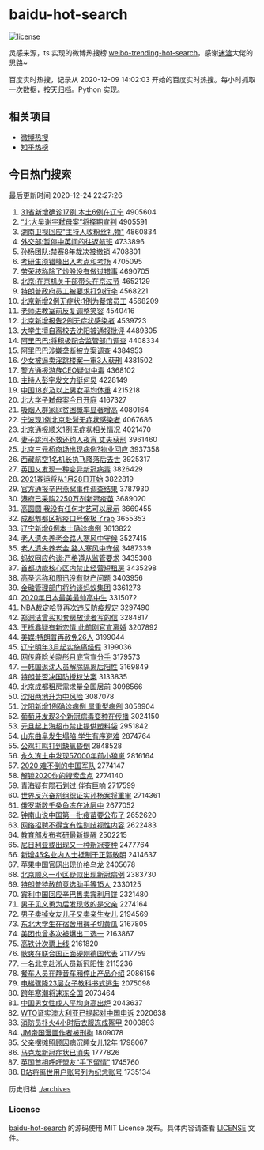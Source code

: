 # baidu-hot-search

[![license](https://img.shields.io/github/license/Arrackisarookie/baidu-hot-search)](https://github.com/Arrackisarookie/baidu-hot-search/blob/master/LICENSE)

灵感来源，ts 实现的微博热搜榜 [weibo-trending-hot-search](https://github.com/justjavac/weibo-trending-hot-search)，感谢[迷渡](https://github.com/justjavac)大佬的思路~

百度实时热搜，记录从 2020-12-09 14:02:03 开始的百度实时热搜。每小时抓取一次数据，按天[归档](./archives)。Python 实现。

## 相关项目
+ [微博热搜](https://github.com/Arrackisarookie/weibo-hot-search)
+ [知乎热榜](https://github.com/Arrackisarookie/zhihu-top-search)

## 今日热门搜索

<!-- Rank Begin -->

最后更新时间 2020-12-24 22:27:26

1. [31省新增确诊17例 本土6例在辽宁](http://www.baidu.com/baidu?cl=3&tn=SE_baiduhomet8_jmjb7mjw&rsv_dl=fyb_top&fr=top1000&wd=31%CA%A1%D0%C2%D4%F6%C8%B7%D5%EF17%C0%FD%20%B1%BE%CD%C16%C0%FD%D4%DA%C1%C9%C4%FE) 4905604
1. [“北大吴谢宇弑母案”将择期宣判](http://www.baidu.com/baidu?cl=3&tn=SE_baiduhomet8_jmjb7mjw&rsv_dl=fyb_top&fr=top1000&wd=%A1%B0%B1%B1%B4%F3%CE%E2%D0%BB%D3%EE%DF%B1%C4%B8%B0%B8%A1%B1%BD%AB%D4%F1%C6%DA%D0%FB%C5%D0) 4905591
1. [湖南卫视回应"主持人收粉丝礼物"](http://www.baidu.com/baidu?cl=3&tn=SE_baiduhomet8_jmjb7mjw&rsv_dl=fyb_top&fr=top1000&wd=%BA%FE%C4%CF%CE%C0%CA%D3%BB%D8%D3%A6%22%D6%F7%B3%D6%C8%CB%CA%D5%B7%DB%CB%BF%C0%F1%CE%EF%22) 4860834
1. [外交部:暂停中英间的往返航班](http://www.baidu.com/baidu?cl=3&tn=SE_baiduhomet8_jmjb7mjw&rsv_dl=fyb_top&fr=top1000&wd=%CD%E2%BD%BB%B2%BF%3A%D4%DD%CD%A3%D6%D0%D3%A2%BC%E4%B5%C4%CD%F9%B7%B5%BA%BD%B0%E0) 4733896
1. [孙杨团队:禁赛8年裁决被撤销](http://www.baidu.com/baidu?cl=3&tn=SE_baiduhomet8_jmjb7mjw&rsv_dl=fyb_top&fr=top1000&wd=%CB%EF%D1%EE%CD%C5%B6%D3%3A%BD%FB%C8%FC8%C4%EA%B2%C3%BE%F6%B1%BB%B3%B7%CF%FA) 4708801
1. [考研生须错峰出入考点和考场](http://www.baidu.com/baidu?cl=3&tn=SE_baiduhomet8_jmjb7mjw&rsv_dl=fyb_top&fr=top1000&wd=%BF%BC%D1%D0%C9%FA%D0%EB%B4%ED%B7%E5%B3%F6%C8%EB%BF%BC%B5%E3%BA%CD%BF%BC%B3%A1) 4705095
1. [劳荣枝称除了炒股没有做过错事](http://www.baidu.com/baidu?cl=3&tn=SE_baiduhomet8_jmjb7mjw&rsv_dl=fyb_top&fr=top1000&wd=%C0%CD%C8%D9%D6%A6%B3%C6%B3%FD%C1%CB%B3%B4%B9%C9%C3%BB%D3%D0%D7%F6%B9%FD%B4%ED%CA%C2) 4690705
1. [北京:在京机关干部带头在京过节](http://www.baidu.com/baidu?cl=3&tn=SE_baiduhomet8_jmjb7mjw&rsv_dl=fyb_top&fr=top1000&wd=%B1%B1%BE%A9%3A%D4%DA%BE%A9%BB%FA%B9%D8%B8%C9%B2%BF%B4%F8%CD%B7%D4%DA%BE%A9%B9%FD%BD%DA) 4652129
1. [特朗普政府员工被要求打包行李](http://www.baidu.com/baidu?cl=3&tn=SE_baiduhomet8_jmjb7mjw&rsv_dl=fyb_top&fr=top1000&wd=%CC%D8%C0%CA%C6%D5%D5%FE%B8%AE%D4%B1%B9%A4%B1%BB%D2%AA%C7%F3%B4%F2%B0%FC%D0%D0%C0%EE) 4568221
1. [北京新增2例无症状:1例为餐馆员工](http://www.baidu.com/baidu?cl=3&tn=SE_baiduhomet8_jmjb7mjw&rsv_dl=fyb_top&fr=top1000&wd=%B1%B1%BE%A9%D0%C2%D4%F62%C0%FD%CE%DE%D6%A2%D7%B4%3A1%C0%FD%CE%AA%B2%CD%B9%DD%D4%B1%B9%A4) 4568209
1. [老师进教室前反复调整笑容](http://www.baidu.com/baidu?cl=3&tn=SE_baiduhomet8_jmjb7mjw&rsv_dl=fyb_top&fr=top1000&wd=%C0%CF%CA%A6%BD%F8%BD%CC%CA%D2%C7%B0%B7%B4%B8%B4%B5%F7%D5%FB%D0%A6%C8%DD) 4540416
1. [北京新增报告2例无症状感染者](http://www.baidu.com/baidu?cl=3&tn=SE_baiduhomet8_jmjb7mjw&rsv_dl=fyb_top&fr=top1000&wd=%B1%B1%BE%A9%D0%C2%D4%F6%B1%A8%B8%E62%C0%FD%CE%DE%D6%A2%D7%B4%B8%D0%C8%BE%D5%DF) 4539723
1. [大学生擅自离校去沈阳被通报批评](http://www.baidu.com/baidu?cl=3&tn=SE_baiduhomet8_jmjb7mjw&rsv_dl=fyb_top&fr=top1000&wd=%B4%F3%D1%A7%C9%FA%C9%C3%D7%D4%C0%EB%D0%A3%C8%A5%C9%F2%D1%F4%B1%BB%CD%A8%B1%A8%C5%FA%C6%C0) 4489305
1. [阿里巴巴:将积极配合监管部门调查](http://www.baidu.com/baidu?cl=3&tn=SE_baiduhomet8_jmjb7mjw&rsv_dl=fyb_top&fr=top1000&wd=%B0%A2%C0%EF%B0%CD%B0%CD%3A%BD%AB%BB%FD%BC%AB%C5%E4%BA%CF%BC%E0%B9%DC%B2%BF%C3%C5%B5%F7%B2%E9) 4408334
1. [阿里巴巴涉嫌垄断被立案调查](http://www.baidu.com/baidu?cl=3&tn=SE_baiduhomet8_jmjb7mjw&rsv_dl=fyb_top&fr=top1000&wd=%B0%A2%C0%EF%B0%CD%B0%CD%C9%E6%CF%D3%C2%A2%B6%CF%B1%BB%C1%A2%B0%B8%B5%F7%B2%E9) 4384953
1. [少女被逼卖淫跳楼案一审3人获刑](http://www.baidu.com/baidu?cl=3&tn=SE_baiduhomet8_jmjb7mjw&rsv_dl=fyb_top&fr=top1000&wd=%C9%D9%C5%AE%B1%BB%B1%C6%C2%F4%D2%F9%CC%F8%C2%A5%B0%B8%D2%BB%C9%F33%C8%CB%BB%F1%D0%CC) 4381502
1. [警方通报游族CEO疑似中毒](http://www.baidu.com/baidu?cl=3&tn=SE_baiduhomet8_jmjb7mjw&rsv_dl=fyb_top&fr=top1000&wd=%BE%AF%B7%BD%CD%A8%B1%A8%D3%CE%D7%E5CEO%D2%C9%CB%C6%D6%D0%B6%BE) 4368102
1. [主持人彭宇发文力挺何炅](http://www.baidu.com/baidu?cl=3&tn=SE_baiduhomet8_jmjb7mjw&rsv_dl=fyb_top&fr=top1000&wd=%D6%F7%B3%D6%C8%CB%C5%ED%D3%EE%B7%A2%CE%C4%C1%A6%CD%A6%BA%CE%EA%C1) 4228149
1. [中国18岁及以上男女平均体重](http://www.baidu.com/baidu?cl=3&tn=SE_baiduhomet8_jmjb7mjw&rsv_dl=fyb_top&fr=top1000&wd=%D6%D0%B9%FA18%CB%EA%BC%B0%D2%D4%C9%CF%C4%D0%C5%AE%C6%BD%BE%F9%CC%E5%D6%D8) 4215218
1. [北大学子弑母案今日开庭](http://www.baidu.com/baidu?cl=3&tn=SE_baiduhomet8_jmjb7mjw&rsv_dl=fyb_top&fr=top1000&wd=%B1%B1%B4%F3%D1%A7%D7%D3%DF%B1%C4%B8%B0%B8%BD%F1%C8%D5%BF%AA%CD%A5) 4167327
1. [吸烟人群家庭贫困概率显著增高](http://www.baidu.com/baidu?cl=3&tn=SE_baiduhomet8_jmjb7mjw&rsv_dl=fyb_top&fr=top1000&wd=%CE%FC%D1%CC%C8%CB%C8%BA%BC%D2%CD%A5%C6%B6%C0%A7%B8%C5%C2%CA%CF%D4%D6%F8%D4%F6%B8%DF) 4080164
1. [宁波现1例北京赴浙无症状感染者](http://www.baidu.com/baidu?cl=3&tn=SE_baiduhomet8_jmjb7mjw&rsv_dl=fyb_top&fr=top1000&wd=%C4%FE%B2%A8%CF%D61%C0%FD%B1%B1%BE%A9%B8%B0%D5%E3%CE%DE%D6%A2%D7%B4%B8%D0%C8%BE%D5%DF) 4067686
1. [北京通报顺义1例无症状相关情况](http://www.baidu.com/baidu?cl=3&tn=SE_baiduhomet8_jmjb7mjw&rsv_dl=fyb_top&fr=top1000&wd=%B1%B1%BE%A9%CD%A8%B1%A8%CB%B3%D2%E51%C0%FD%CE%DE%D6%A2%D7%B4%CF%E0%B9%D8%C7%E9%BF%F6) 4021470
1. [妻子跳河不救还约人夜宵 丈夫获刑](http://www.baidu.com/baidu?cl=3&tn=SE_baiduhomet8_jmjb7mjw&rsv_dl=fyb_top&fr=top1000&wd=%C6%DE%D7%D3%CC%F8%BA%D3%B2%BB%BE%C8%BB%B9%D4%BC%C8%CB%D2%B9%CF%FC%20%D5%C9%B7%F2%BB%F1%D0%CC) 3961460
1. [北京三元桥商场出现病例?物业回应](http://www.baidu.com/baidu?cl=3&tn=SE_baiduhomet8_jmjb7mjw&rsv_dl=fyb_top&fr=top1000&wd=%B1%B1%BE%A9%C8%FD%D4%AA%C7%C5%C9%CC%B3%A1%B3%F6%CF%D6%B2%A1%C0%FD%3F%CE%EF%D2%B5%BB%D8%D3%A6) 3937358
1. [西藏航空1名机长执飞降落后去世](http://www.baidu.com/baidu?cl=3&tn=SE_baiduhomet8_jmjb7mjw&rsv_dl=fyb_top&fr=top1000&wd=%CE%F7%B2%D8%BA%BD%BF%D51%C3%FB%BB%FA%B3%A4%D6%B4%B7%C9%BD%B5%C2%E4%BA%F3%C8%A5%CA%C0) 3925317
1. [英国又发现一种变异新冠病毒](http://www.baidu.com/baidu?cl=3&tn=SE_baiduhomet8_jmjb7mjw&rsv_dl=fyb_top&fr=top1000&wd=%D3%A2%B9%FA%D3%D6%B7%A2%CF%D6%D2%BB%D6%D6%B1%E4%D2%EC%D0%C2%B9%DA%B2%A1%B6%BE) 3826429
1. [2021春运将从1月28日开始](http://www.baidu.com/baidu?cl=3&tn=SE_baiduhomet8_jmjb7mjw&rsv_dl=fyb_top&fr=top1000&wd=2021%B4%BA%D4%CB%BD%AB%B4%D31%D4%C228%C8%D5%BF%AA%CA%BC) 3822819
1. [官方通报辛巴燕窝事件调查结果](http://www.baidu.com/baidu?cl=3&tn=SE_baiduhomet8_jmjb7mjw&rsv_dl=fyb_top&fr=top1000&wd=%B9%D9%B7%BD%CD%A8%B1%A8%D0%C1%B0%CD%D1%E0%CE%D1%CA%C2%BC%FE%B5%F7%B2%E9%BD%E1%B9%FB) 3787930
1. [港府已采购2250万剂新冠疫苗](http://www.baidu.com/baidu?cl=3&tn=SE_baiduhomet8_jmjb7mjw&rsv_dl=fyb_top&fr=top1000&wd=%B8%DB%B8%AE%D2%D1%B2%C9%B9%BA2250%CD%F2%BC%C1%D0%C2%B9%DA%D2%DF%C3%E7) 3689020
1. [高圆圆 我没有任何才艺可以展示](http://www.baidu.com/baidu?cl=3&tn=SE_baiduhomet8_jmjb7mjw&rsv_dl=fyb_top&fr=top1000&wd=%B8%DF%D4%B2%D4%B2%20%CE%D2%C3%BB%D3%D0%C8%CE%BA%CE%B2%C5%D2%D5%BF%C9%D2%D4%D5%B9%CA%BE) 3669455
1. [成都郫都区抗疫口号像极了rap](http://www.baidu.com/baidu?cl=3&tn=SE_baiduhomet8_jmjb7mjw&rsv_dl=fyb_top&fr=top1000&wd=%B3%C9%B6%BC%DB%AF%B6%BC%C7%F8%BF%B9%D2%DF%BF%DA%BA%C5%CF%F1%BC%AB%C1%CBrap) 3655353
1. [辽宁新增6例本土确诊病例](http://www.baidu.com/baidu?cl=3&tn=SE_baiduhomet8_jmjb7mjw&rsv_dl=fyb_top&fr=top1000&wd=%C1%C9%C4%FE%D0%C2%D4%F66%C0%FD%B1%BE%CD%C1%C8%B7%D5%EF%B2%A1%C0%FD) 3613822
1. [老人遗失养老金路人寒风中守候](http://www.baidu.com/baidu?cl=3&tn=SE_baiduhomet8_jmjb7mjw&rsv_dl=fyb_top&fr=top1000&wd=%C0%CF%C8%CB%D2%C5%CA%A7%D1%F8%C0%CF%BD%F0%C2%B7%C8%CB%BA%AE%B7%E7%D6%D0%CA%D8%BA%F2) 3527415
1. [老人遗失养老金 路人寒风中守候](http://www.baidu.com/baidu?cl=3&tn=SE_baiduhomet8_jmjb7mjw&rsv_dl=fyb_top&fr=top1000&wd=%C0%CF%C8%CB%D2%C5%CA%A7%D1%F8%C0%CF%BD%F0%20%C2%B7%C8%CB%BA%AE%B7%E7%D6%D0%CA%D8%BA%F2) 3487339
1. [蚂蚁回应约谈:严格遵从监管要求](http://www.baidu.com/baidu?cl=3&tn=SE_baiduhomet8_jmjb7mjw&rsv_dl=fyb_top&fr=top1000&wd=%C2%EC%D2%CF%BB%D8%D3%A6%D4%BC%CC%B8%3A%D1%CF%B8%F1%D7%F1%B4%D3%BC%E0%B9%DC%D2%AA%C7%F3) 3435308
1. [首都功能核心区内禁止经营短租房](http://www.baidu.com/baidu?cl=3&tn=SE_baiduhomet8_jmjb7mjw&rsv_dl=fyb_top&fr=top1000&wd=%CA%D7%B6%BC%B9%A6%C4%DC%BA%CB%D0%C4%C7%F8%C4%DA%BD%FB%D6%B9%BE%AD%D3%AA%B6%CC%D7%E2%B7%BF) 3435298
1. [高圣远称和周迅没有财产问题](http://www.baidu.com/baidu?cl=3&tn=SE_baiduhomet8_jmjb7mjw&rsv_dl=fyb_top&fr=top1000&wd=%B8%DF%CA%A5%D4%B6%B3%C6%BA%CD%D6%DC%D1%B8%C3%BB%D3%D0%B2%C6%B2%FA%CE%CA%CC%E2) 3403956
1. [金融管理部门将约谈蚂蚁集团](http://www.baidu.com/baidu?cl=3&tn=SE_baiduhomet8_jmjb7mjw&rsv_dl=fyb_top&fr=top1000&wd=%BD%F0%C8%DA%B9%DC%C0%ED%B2%BF%C3%C5%BD%AB%D4%BC%CC%B8%C2%EC%D2%CF%BC%AF%CD%C5) 3361273
1. [2020年日本最美最帅高中生](http://www.baidu.com/baidu?cl=3&tn=SE_baiduhomet8_jmjb7mjw&rsv_dl=fyb_top&fr=top1000&wd=2020%C4%EA%C8%D5%B1%BE%D7%EE%C3%C0%D7%EE%CB%A7%B8%DF%D6%D0%C9%FA) 3315072
1. [NBA裁定哈登再次违反防疫规定](http://www.baidu.com/baidu?cl=3&tn=SE_baiduhomet8_jmjb7mjw&rsv_dl=fyb_top&fr=top1000&wd=NBA%B2%C3%B6%A8%B9%FE%B5%C7%D4%D9%B4%CE%CE%A5%B7%B4%B7%C0%D2%DF%B9%E6%B6%A8) 3297490
1. [郑渊洁曾买10套房放读者写的信](http://www.baidu.com/baidu?cl=3&tn=SE_baiduhomet8_jmjb7mjw&rsv_dl=fyb_top&fr=top1000&wd=%D6%A3%D4%A8%BD%E0%D4%F8%C2%F210%CC%D7%B7%BF%B7%C5%B6%C1%D5%DF%D0%B4%B5%C4%D0%C5) 3284817
1. [王栎鑫疑有新恋情 此前刚官宣离婚](http://www.baidu.com/baidu?cl=3&tn=SE_baiduhomet8_jmjb7mjw&rsv_dl=fyb_top&fr=top1000&wd=%CD%F5%E8%DD%F6%CE%D2%C9%D3%D0%D0%C2%C1%B5%C7%E9%20%B4%CB%C7%B0%B8%D5%B9%D9%D0%FB%C0%EB%BB%E9) 3207892
1. [美媒:特朗普再赦免26人](http://www.baidu.com/baidu?cl=3&tn=SE_baiduhomet8_jmjb7mjw&rsv_dl=fyb_top&fr=top1000&wd=%C3%C0%C3%BD%3A%CC%D8%C0%CA%C6%D5%D4%D9%C9%E2%C3%E226%C8%CB) 3199044
1. [辽宁明年3月起实施痛经假](http://www.baidu.com/baidu?cl=3&tn=SE_baiduhomet8_jmjb7mjw&rsv_dl=fyb_top&fr=top1000&wd=%C1%C9%C4%FE%C3%F7%C4%EA3%D4%C2%C6%F0%CA%B5%CA%A9%CD%B4%BE%AD%BC%D9) 3199036
1. [网传鹿晗关晓彤月底官宣分手](http://www.baidu.com/baidu?cl=3&tn=SE_baiduhomet8_jmjb7mjw&rsv_dl=fyb_top&fr=top1000&wd=%CD%F8%B4%AB%C2%B9%EA%CF%B9%D8%CF%FE%CD%AE%D4%C2%B5%D7%B9%D9%D0%FB%B7%D6%CA%D6) 3179573
1. [一韩国返沈人员解除隔离后阳性](http://www.baidu.com/baidu?cl=3&tn=SE_baiduhomet8_jmjb7mjw&rsv_dl=fyb_top&fr=top1000&wd=%D2%BB%BA%AB%B9%FA%B7%B5%C9%F2%C8%CB%D4%B1%BD%E2%B3%FD%B8%F4%C0%EB%BA%F3%D1%F4%D0%D4) 3169849
1. [特朗普否决国防授权法案](http://www.baidu.com/baidu?cl=3&tn=SE_baiduhomet8_jmjb7mjw&rsv_dl=fyb_top&fr=top1000&wd=%CC%D8%C0%CA%C6%D5%B7%F1%BE%F6%B9%FA%B7%C0%CA%DA%C8%A8%B7%A8%B0%B8) 3133835
1. [北京成都租房需求量全国居前](http://www.baidu.com/baidu?cl=3&tn=SE_baiduhomet8_jmjb7mjw&rsv_dl=fyb_top&fr=top1000&wd=%B1%B1%BE%A9%B3%C9%B6%BC%D7%E2%B7%BF%D0%E8%C7%F3%C1%BF%C8%AB%B9%FA%BE%D3%C7%B0) 3098566
1. [沈阳两地升为中风险](http://www.baidu.com/baidu?cl=3&tn=SE_baiduhomet8_jmjb7mjw&rsv_dl=fyb_top&fr=top1000&wd=%C9%F2%D1%F4%C1%BD%B5%D8%C9%FD%CE%AA%D6%D0%B7%E7%CF%D5) 3087078
1. [沈阳新增1例确诊病例 属重型病例](http://www.baidu.com/baidu?cl=3&tn=SE_baiduhomet8_jmjb7mjw&rsv_dl=fyb_top&fr=top1000&wd=%C9%F2%D1%F4%D0%C2%D4%F61%C0%FD%C8%B7%D5%EF%B2%A1%C0%FD%20%CA%F4%D6%D8%D0%CD%B2%A1%C0%FD) 3058904
1. [葡萄牙发现3个新冠病毒变种在传播](http://www.baidu.com/baidu?cl=3&tn=SE_baiduhomet8_jmjb7mjw&rsv_dl=fyb_top&fr=top1000&wd=%C6%CF%CC%D1%D1%C0%B7%A2%CF%D63%B8%F6%D0%C2%B9%DA%B2%A1%B6%BE%B1%E4%D6%D6%D4%DA%B4%AB%B2%A5) 3024150
1. [元旦起上海超市禁止提供塑料袋](http://www.baidu.com/baidu?cl=3&tn=SE_baiduhomet8_jmjb7mjw&rsv_dl=fyb_top&fr=top1000&wd=%D4%AA%B5%A9%C6%F0%C9%CF%BA%A3%B3%AC%CA%D0%BD%FB%D6%B9%CC%E1%B9%A9%CB%DC%C1%CF%B4%FC) 2951842
1. [山东曲阜发生塌陷 学生有序避难](http://www.baidu.com/baidu?cl=3&tn=SE_baiduhomet8_jmjb7mjw&rsv_dl=fyb_top&fr=top1000&wd=%C9%BD%B6%AB%C7%FA%B8%B7%B7%A2%C9%FA%CB%FA%CF%DD%20%D1%A7%C9%FA%D3%D0%D0%F2%B1%DC%C4%D1) 2874764
1. [公鸡打鸣打到缺氧昏倒](http://www.baidu.com/baidu?cl=3&tn=SE_baiduhomet8_jmjb7mjw&rsv_dl=fyb_top&fr=top1000&wd=%B9%AB%BC%A6%B4%F2%C3%F9%B4%F2%B5%BD%C8%B1%D1%F5%BB%E8%B5%B9) 2848528
1. [永久冻土中发现57000年前小狼崽](http://www.baidu.com/baidu?cl=3&tn=SE_baiduhomet8_jmjb7mjw&rsv_dl=fyb_top&fr=top1000&wd=%D3%C0%BE%C3%B6%B3%CD%C1%D6%D0%B7%A2%CF%D657000%C4%EA%C7%B0%D0%A1%C0%C7%E1%CC) 2816164
1. [2020 难不倒的中国军队](http://www.baidu.com/baidu?cl=3&tn=SE_baiduhomet8_jmjb7mjw&rsv_dl=fyb_top&fr=top1000&wd=2020%20%C4%D1%B2%BB%B5%B9%B5%C4%D6%D0%B9%FA%BE%FC%B6%D3) 2774147
1. [解锁2020你的搜索盘点](http://www.baidu.com/baidu?cl=3&tn=SE_baiduhomet8_jmjb7mjw&rsv_dl=fyb_top&fr=top1000&wd=%BD%E2%CB%F82020%C4%E3%B5%C4%CB%D1%CB%F7%C5%CC%B5%E3) 2774140
1. [青海疑有陨石划过 伴有巨响](http://www.baidu.com/baidu?cl=3&tn=SE_baiduhomet8_jmjb7mjw&rsv_dl=fyb_top&fr=top1000&wd=%C7%E0%BA%A3%D2%C9%D3%D0%D4%C9%CA%AF%BB%AE%B9%FD%20%B0%E9%D3%D0%BE%DE%CF%EC) 2717599
1. [世界反兴奋剂组织证实孙杨案将重审](http://www.baidu.com/baidu?cl=3&tn=SE_baiduhomet8_jmjb7mjw&rsv_dl=fyb_top&fr=top1000&wd=%CA%C0%BD%E7%B7%B4%D0%CB%B7%DC%BC%C1%D7%E9%D6%AF%D6%A4%CA%B5%CB%EF%D1%EE%B0%B8%BD%AB%D6%D8%C9%F3) 2714361
1. [俄罗斯数千条鱼冻在冰层中](http://www.baidu.com/baidu?cl=3&tn=SE_baiduhomet8_jmjb7mjw&rsv_dl=fyb_top&fr=top1000&wd=%B6%ED%C2%DE%CB%B9%CA%FD%C7%A7%CC%F5%D3%E3%B6%B3%D4%DA%B1%F9%B2%E3%D6%D0) 2677052
1. [钟南山说中国第一批疫苗要公布了](http://www.baidu.com/baidu?cl=3&tn=SE_baiduhomet8_jmjb7mjw&rsv_dl=fyb_top&fr=top1000&wd=%D6%D3%C4%CF%C9%BD%CB%B5%D6%D0%B9%FA%B5%DA%D2%BB%C5%FA%D2%DF%C3%E7%D2%AA%B9%AB%B2%BC%C1%CB) 2652620
1. [网络招聘不得含有性别歧视性内容](http://www.baidu.com/baidu?cl=3&tn=SE_baiduhomet8_jmjb7mjw&rsv_dl=fyb_top&fr=top1000&wd=%CD%F8%C2%E7%D5%D0%C6%B8%B2%BB%B5%C3%BA%AC%D3%D0%D0%D4%B1%F0%C6%E7%CA%D3%D0%D4%C4%DA%C8%DD) 2622483
1. [教育部发布考研最新提醒](http://www.baidu.com/baidu?cl=3&tn=SE_baiduhomet8_jmjb7mjw&rsv_dl=fyb_top&fr=top1000&wd=%BD%CC%D3%FD%B2%BF%B7%A2%B2%BC%BF%BC%D1%D0%D7%EE%D0%C2%CC%E1%D0%D1) 2502215
1. [尼日利亚或出现又一种新冠变种](http://www.baidu.com/baidu?cl=3&tn=SE_baiduhomet8_jmjb7mjw&rsv_dl=fyb_top&fr=top1000&wd=%C4%E1%C8%D5%C0%FB%D1%C7%BB%F2%B3%F6%CF%D6%D3%D6%D2%BB%D6%D6%D0%C2%B9%DA%B1%E4%D6%D6) 2477764
1. [新增45名业内人士抵制于正郭敬明](http://www.baidu.com/baidu?cl=3&tn=SE_baiduhomet8_jmjb7mjw&rsv_dl=fyb_top&fr=top1000&wd=%D0%C2%D4%F645%C3%FB%D2%B5%C4%DA%C8%CB%CA%BF%B5%D6%D6%C6%D3%DA%D5%FD%B9%F9%BE%B4%C3%F7) 2414637
1. [苹果中国官网出现价格乌龙](http://www.baidu.com/baidu?cl=3&tn=SE_baiduhomet8_jmjb7mjw&rsv_dl=fyb_top&fr=top1000&wd=%C6%BB%B9%FB%D6%D0%B9%FA%B9%D9%CD%F8%B3%F6%CF%D6%BC%DB%B8%F1%CE%DA%C1%FA) 2405678
1. [北京顺义一小区疑似出现新冠病例](http://www.baidu.com/baidu?cl=3&tn=SE_baiduhomet8_jmjb7mjw&rsv_dl=fyb_top&fr=top1000&wd=%B1%B1%BE%A9%CB%B3%D2%E5%D2%BB%D0%A1%C7%F8%D2%C9%CB%C6%B3%F6%CF%D6%D0%C2%B9%DA%B2%A1%C0%FD) 2383730
1. [特朗普特赦前竞选助手等15人](http://www.baidu.com/baidu?cl=3&tn=SE_baiduhomet8_jmjb7mjw&rsv_dl=fyb_top&fr=top1000&wd=%CC%D8%C0%CA%C6%D5%CC%D8%C9%E2%C7%B0%BE%BA%D1%A1%D6%FA%CA%D6%B5%C815%C8%CB) 2330125
1. [宾利中国回应辛巴售卖宾利月饼](http://www.baidu.com/baidu?cl=3&tn=SE_baiduhomet8_jmjb7mjw&rsv_dl=fyb_top&fr=top1000&wd=%B1%F6%C0%FB%D6%D0%B9%FA%BB%D8%D3%A6%D0%C1%B0%CD%CA%DB%C2%F4%B1%F6%C0%FB%D4%C2%B1%FD) 2321480
1. [男子见义勇为后发现救的是父亲](http://www.baidu.com/baidu?cl=3&tn=SE_baiduhomet8_jmjb7mjw&rsv_dl=fyb_top&fr=top1000&wd=%C4%D0%D7%D3%BC%FB%D2%E5%D3%C2%CE%AA%BA%F3%B7%A2%CF%D6%BE%C8%B5%C4%CA%C7%B8%B8%C7%D7) 2274164
1. [男子卖掉女友儿子又卖亲生女儿](http://www.baidu.com/baidu?cl=3&tn=SE_baiduhomet8_jmjb7mjw&rsv_dl=fyb_top&fr=top1000&wd=%C4%D0%D7%D3%C2%F4%B5%F4%C5%AE%D3%D1%B6%F9%D7%D3%D3%D6%C2%F4%C7%D7%C9%FA%C5%AE%B6%F9) 2194569
1. [东北大学生在宿舍用裤子切黄瓜](http://www.baidu.com/baidu?cl=3&tn=SE_baiduhomet8_jmjb7mjw&rsv_dl=fyb_top&fr=top1000&wd=%B6%AB%B1%B1%B4%F3%D1%A7%C9%FA%D4%DA%CB%DE%C9%E1%D3%C3%BF%E3%D7%D3%C7%D0%BB%C6%B9%CF) 2167805
1. [美团也曾多次被爆出二选一](http://www.baidu.com/baidu?cl=3&tn=SE_baiduhomet8_jmjb7mjw&rsv_dl=fyb_top&fr=top1000&wd=%C3%C0%CD%C5%D2%B2%D4%F8%B6%E0%B4%CE%B1%BB%B1%AC%B3%F6%B6%FE%D1%A1%D2%BB) 2163867
1. [高铁计次票上线](http://www.baidu.com/baidu?cl=3&tn=SE_baiduhomet8_jmjb7mjw&rsv_dl=fyb_top&fr=top1000&wd=%B8%DF%CC%FA%BC%C6%B4%CE%C6%B1%C9%CF%CF%DF) 2161820
1. [耿爽在联合国正面硬刚德国代表](http://www.baidu.com/baidu?cl=3&tn=SE_baiduhomet8_jmjb7mjw&rsv_dl=fyb_top&fr=top1000&wd=%B9%A2%CB%AC%D4%DA%C1%AA%BA%CF%B9%FA%D5%FD%C3%E6%D3%B2%B8%D5%B5%C2%B9%FA%B4%FA%B1%ED) 2117759
1. [一名北京赴浙人员新冠阳性](http://www.baidu.com/baidu?cl=3&tn=SE_baiduhomet8_jmjb7mjw&rsv_dl=fyb_top&fr=top1000&wd=%D2%BB%C3%FB%B1%B1%BE%A9%B8%B0%D5%E3%C8%CB%D4%B1%D0%C2%B9%DA%D1%F4%D0%D4) 2115236
1. [餐车人员在静音车厢停止产品介绍](http://www.baidu.com/baidu?cl=3&tn=SE_baiduhomet8_jmjb7mjw&rsv_dl=fyb_top&fr=top1000&wd=%B2%CD%B3%B5%C8%CB%D4%B1%D4%DA%BE%B2%D2%F4%B3%B5%CF%E1%CD%A3%D6%B9%B2%FA%C6%B7%BD%E9%C9%DC) 2086156
1. [电梯骤降23层女子教科书式逃生](http://www.baidu.com/baidu?cl=3&tn=SE_baiduhomet8_jmjb7mjw&rsv_dl=fyb_top&fr=top1000&wd=%B5%E7%CC%DD%D6%E8%BD%B523%B2%E3%C5%AE%D7%D3%BD%CC%BF%C6%CA%E9%CA%BD%CC%D3%C9%FA) 2075098
1. [跨年寒潮将速冻全国](http://www.baidu.com/baidu?cl=3&tn=SE_baiduhomet8_jmjb7mjw&rsv_dl=fyb_top&fr=top1000&wd=%BF%E7%C4%EA%BA%AE%B3%B1%BD%AB%CB%D9%B6%B3%C8%AB%B9%FA) 2073464
1. [中国男女性成人平均身高出炉](http://www.baidu.com/baidu?cl=3&tn=SE_baiduhomet8_jmjb7mjw&rsv_dl=fyb_top&fr=top1000&wd=%D6%D0%B9%FA%C4%D0%C5%AE%D0%D4%B3%C9%C8%CB%C6%BD%BE%F9%C9%ED%B8%DF%B3%F6%C2%AF) 2043637
1. [WTO证实澳大利亚已提起对中国申诉](http://www.baidu.com/baidu?cl=3&tn=SE_baiduhomet8_jmjb7mjw&rsv_dl=fyb_top&fr=top1000&wd=WTO%D6%A4%CA%B5%B0%C4%B4%F3%C0%FB%D1%C7%D2%D1%CC%E1%C6%F0%B6%D4%D6%D0%B9%FA%C9%EA%CB%DF) 2020638
1. [消防员扑火4小时后衣服冻成盔甲](http://www.baidu.com/baidu?cl=3&tn=SE_baiduhomet8_jmjb7mjw&rsv_dl=fyb_top&fr=top1000&wd=%CF%FB%B7%C0%D4%B1%C6%CB%BB%F04%D0%A1%CA%B1%BA%F3%D2%C2%B7%FE%B6%B3%B3%C9%BF%F8%BC%D7) 2000893
1. [JM帝国漫画作者被刑拘](http://www.baidu.com/baidu?cl=3&tn=SE_baiduhomet8_jmjb7mjw&rsv_dl=fyb_top&fr=top1000&wd=JM%B5%DB%B9%FA%C2%FE%BB%AD%D7%F7%D5%DF%B1%BB%D0%CC%BE%D0) 1809078
1. [父亲摆摊照顾因病沉睡女儿12年](http://www.baidu.com/baidu?cl=3&tn=SE_baiduhomet8_jmjb7mjw&rsv_dl=fyb_top&fr=top1000&wd=%B8%B8%C7%D7%B0%DA%CC%AF%D5%D5%B9%CB%D2%F2%B2%A1%B3%C1%CB%AF%C5%AE%B6%F912%C4%EA) 1798067
1. [马克龙新冠症状已消失](http://www.baidu.com/baidu?cl=3&tn=SE_baiduhomet8_jmjb7mjw&rsv_dl=fyb_top&fr=top1000&wd=%C2%ED%BF%CB%C1%FA%D0%C2%B9%DA%D6%A2%D7%B4%D2%D1%CF%FB%CA%A7) 1777826
1. [英国首相呼吁盟友“手下留情”](http://www.baidu.com/baidu?cl=3&tn=SE_baiduhomet8_jmjb7mjw&rsv_dl=fyb_top&fr=top1000&wd=%D3%A2%B9%FA%CA%D7%CF%E0%BA%F4%D3%F5%C3%CB%D3%D1%A1%B0%CA%D6%CF%C2%C1%F4%C7%E9%A1%B1) 1745760
1. [B站将离世用户账号列为纪念账号](http://www.baidu.com/baidu?cl=3&tn=SE_baiduhomet8_jmjb7mjw&rsv_dl=fyb_top&fr=top1000&wd=B%D5%BE%BD%AB%C0%EB%CA%C0%D3%C3%BB%A7%D5%CB%BA%C5%C1%D0%CE%AA%BC%CD%C4%EE%D5%CB%BA%C5) 1735134
<!-- Rank End -->

历史归档 [./archives](./archives)

### License

[baidu-hot-search](https://github.com/Arrackisarookie/baidu-hot-search) 的源码使用 MIT License 发布。具体内容请查看 [LICENSE](./LICENSE) 文件。
